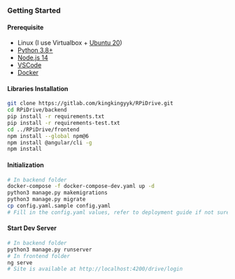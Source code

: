 ### Getting Started
#### Prerequisite
* Linux (I use Virtualbox + [Ubuntu 20](https://ubuntu.com/download/desktop))
* [Python 3.8+](https://www.python.org/downloads/)
* [Node.js 14](https://nodejs.org/en/download/releases/)
* [VSCode](https://code.visualstudio.com/)
* [Docker](https://hub.docker.com/)

#### Libraries Installation
```bash
git clone https://gitlab.com/kingkingyyk/RPiDrive.git
cd RPiDrive/backend
pip install -r requirements.txt
pip install -r requirements-test.txt
cd ../RPiDrive/frontend
npm install --global npm@6
npm install @angular/cli -g
npm install
```

#### Initialization
```bash
# In backend folder
docker-compose -f docker-compose-dev.yaml up -d
python3 manage.py makemigrations
python3 manage.py migrate
cp config.yaml.sample config.yaml
# Fill in the config.yaml values, refer to deployment guide if not sure about the values.
```

#### Start Dev Server
```bash
# In backend folder
python3 manage.py runserver
# In frontend folder
ng serve
# Site is available at http://localhost:4200/drive/login
```